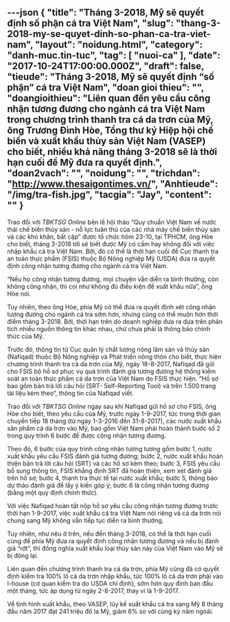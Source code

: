---json
{
    "title": "Tháng 3-2018, Mỹ sẽ quyết định số phận cá tra Việt Nam",
    "slug": "thang-3-2018-my-se-quyet-dinh-so-phan-ca-tra-viet-nam",
    "layout": "noidung.html",
    "category": "danh-muc.tin-tuc",
    "tag": [
        "nuoi-ca"
    ],
    "date": "2017-10-24T17:00:00.000Z",
    "draft": false,
    "tieude": "Tháng 3-2018, Mỹ sẽ quyết định “số phận” cá tra Việt Nam",
    "doan gioi thieu": "",
    "doangioithieu": "Liên quan đến yêu cầu công nhận tương đương cho ngành cá tra Việt Nam trong chương trình thanh tra cá da trơn của Mỹ, ông Trương Đình Hòe, Tổng thư ký Hiệp hội chế biến và xuất khẩu thủy sản Việt Nam (VASEP) cho biết, nhiều khả năng tháng 3-2018 sẽ là thời hạn cuối để Mỹ đưa ra quyết định.",
    "doan2vach": "",
    "noidung": "",
    "trichdan": "http://www.thesaigontimes.vn/",
    "Anhtieude": "/img/tra-fish.jpg",
    "tacgia": "Jay",
    "__content__": ""
}
---
<p><span style="font-size:14px">Trao đổi với&nbsp;<em>TBKTSG Online</em>&nbsp;b&ecirc;n lề hội thảo &ldquo;Quy chuẩn Việt Nam về nước thải chế biến thủy sản - nỗ lực tu&acirc;n thủ của c&aacute;c nh&agrave; m&aacute;y chế biến thủy sản v&agrave; c&aacute;c kh&oacute; khăn, bất cập&rdquo; được tổ chức h&ocirc;m 23-10, tại TPHCM, &ocirc;ng H&ograve;e cho biết, th&aacute;ng 3-2018 tới sẽ biết được Mỹ c&oacute; cấm hay kh&ocirc;ng đối với việc nhập khẩu c&aacute; tra Việt Nam. Bởi, đ&oacute; c&oacute; thể l&agrave; thời hạn cuối để Cục thanh tra an to&agrave;n thực phẩm (FSIS) thuộc Bộ N&ocirc;ng nghiệp Mỹ (USDA) đưa ra quyết định c&ocirc;ng nhận tương đương cho ng&agrave;nh c&aacute; tra Việt Nam.</span></p>

<p><span style="font-size:14px">&ldquo;Nếu họ c&ocirc;ng nhận tương đương, mọi chuyện vẫn diễn ra b&igrave;nh thường, c&ograve;n kh&ocirc;ng c&ocirc;ng nhận, th&igrave; coi như kh&ocirc;ng đủ điều kiện để xuất khẩu nữa&rdquo;, &ocirc;ng H&ograve;e n&oacute;i.</span></p>

<p><span style="font-size:14px">Tuy nhi&ecirc;n, theo &ocirc;ng H&ograve;e, ph&iacute;a Mỹ c&oacute; thể đưa ra quyết định x&eacute;t c&ocirc;ng nhận tương đương cho ng&agrave;nh c&aacute; tra sớm hơn, nhưng cũng c&oacute; thể muộn hơn thời điểm th&aacute;ng 3-2018. Bởi, thời hạn tr&ecirc;n do doanh nghiệp đưa ra dựa tr&ecirc;n ph&acirc;n t&iacute;ch nhiều nguồn th&ocirc;ng tin kh&aacute;c nhau, chứ chưa phải l&agrave; th&ocirc;ng b&aacute;o ch&iacute;nh thức của Mỹ.</span></p>

<p><span style="font-size:14px">Trước đ&oacute;, th&ocirc;ng tin từ Cục quản l&yacute; chất lượng n&ocirc;ng l&acirc;m sản v&agrave; thủy sản (Nafiqad) thuộc Bộ N&ocirc;ng nghiệp v&agrave; Ph&aacute;t triển n&ocirc;ng th&ocirc;n cho biết, thực hiện chương tr&igrave;nh thanh tra c&aacute; da trơn của Mỹ, ng&agrave;y 18-8-2017, Nafiqad đ&atilde; gửi cho FSIS bộ hồ sơ phục vụ qu&aacute; tr&igrave;nh đ&aacute;nh gi&aacute; tương đương hệ thống kiểm so&aacute;t an to&agrave;n thực phẩm c&aacute; da trơn của Việt Nam do FSIS thực hiện. &ldquo;Hồ sơ bao gồm bản trả lời c&acirc;u hỏi (SRT- Self-Reporting Tool) v&agrave; tr&ecirc;n 1.500 trang t&agrave;i liệu k&egrave;m theo&rdquo;, th&ocirc;ng tin của Nafiqad viết.</span></p>

<p><span style="font-size:14px">Trao đổi với&nbsp;<em>TBKTSG Online&nbsp;</em>ngay sau khi Nafiqad gửi hồ sơ cho FSIS, &ocirc;ng H&ograve;e cho biết, theo y&ecirc;u cầu của Mỹ, trước ng&agrave;y 1-9-2017, tức trong thời gian chuyển tiếp 18 th&aacute;ng (từ ng&agrave;y 1-3-2016 đến 31-8-2017), c&aacute;c nước xuất khẩu sản phẩm c&aacute; da trơn v&agrave;o Mỹ, bao gồm Việt Nam phải ho&agrave;n th&agrave;nh bước số 2 trong quy tr&igrave;nh 6 bước để được c&ocirc;ng nhận tương đương.</span></p>

<p><span style="font-size:14px">Theo đ&oacute;, 6 bước của quy tr&igrave;nh c&ocirc;ng nhận tương tương gồm bước 1, nước xuất khẩu y&ecirc;u cầu FSIS đ&aacute;nh gi&aacute; tương đương; bước 2, nước xuất khẩu ho&agrave;n thiện bản trả lời c&acirc;u hỏi (SRT) v&agrave; c&aacute;c hồ sơ k&egrave;m theo; bước 3, FSIS y&ecirc;u cầu bổ sung th&ocirc;ng tin, FSIS khẳng định SRT đ&atilde; ho&agrave;n thiện, xem x&eacute;t đ&aacute;nh gi&aacute; tr&ecirc;n hồ sơ; bước 4, thanh tra thực tế tại nước xuất khẩu; bước 5, th&ocirc;ng b&aacute;o dự thảo đ&aacute;nh gi&aacute; để lấy &yacute; kiến g&oacute;p &yacute;; bước 6 l&agrave; c&ocirc;ng nhận tương đương (bằng một quy định ch&iacute;nh thức).</span></p>

<p><span style="font-size:14px">Với việc Nafiqad ho&agrave;n tất nộp hồ sơ y&ecirc;u cầu c&ocirc;ng nhận tương đương trước thời hạn 1-9-2017, việc xuất khẩu c&aacute; tra Việt Nam n&oacute;i ri&ecirc;ng v&agrave; c&aacute; da trơn n&oacute;i chung sang Mỹ kh&ocirc;ng vẫn tiếp tục diễn ra b&igrave;nh thường.</span></p>

<p><span style="font-size:14px">Tuy nhi&ecirc;n, như n&ecirc;u ở tr&ecirc;n, nếu đến th&aacute;ng 3-2018, c&oacute; thể l&agrave; thời hạn cuối c&ugrave;ng để ph&iacute;a Mỹ đưa ra quyết định c&ocirc;ng nhận tương đương v&agrave; nếu bị đ&aacute;nh gi&aacute; &ldquo;rớt&rdquo;, th&igrave; đồng nghĩa xuất khẩu loại thủy sản n&agrave;y của Việt Nam v&agrave;o Mỹ sẽ bị đ&oacute;ng lại.</span></p>

<p><span style="font-size:14px">Li&ecirc;n quan đến chương tr&igrave;nh thanh tra c&aacute; da trơn, ph&iacute;a Mỹ cũng đ&atilde; c&oacute; quyết định kiểm tra 100% l&ocirc; c&aacute; da trơn nhập khẩu, tức 100% l&ocirc; c&aacute; da trơn phải v&agrave;o I-house (cơ quan kiểm tra do USDA chỉ định), sớm hơn quy định ban đầu một th&aacute;ng, tức &aacute;p dụng từ ng&agrave;y 2-8-2017, thay v&igrave; l&agrave; 1-9-2017.</span></p>

<p><span style="font-size:14px">Về t&igrave;nh h&igrave;nh xuất khẩu, theo VASEP, lũy kế xuất khẩu c&aacute; tra sang Mỹ 8 th&aacute;ng đầu năm 2017 đạt 241 triệu đ&ocirc; la Mỹ, giảm 6% so với c&ugrave;ng kỳ năm ngo&aacute;i.</span></p>
